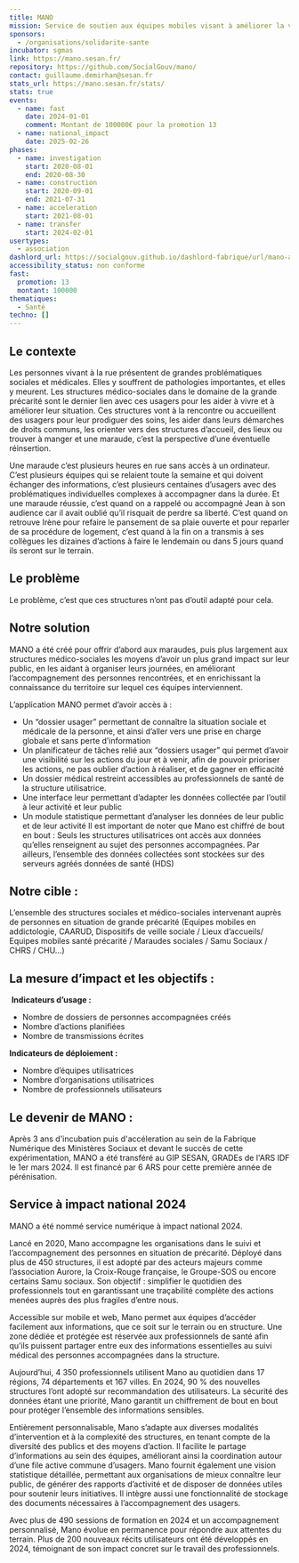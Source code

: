 ```yaml
---
title: MANO
mission: Service de soutien aux équipes mobiles visant à améliorer la vie des populations en rue et à favoriser leur réinsertion.
sponsors:
  - /organisations/solidarite-sante
incubator: sgmas
link: https://mano.sesan.fr/
repository: https://github.com/SocialGouv/mano/
contact: guillaume.demirhan@sesan.fr
stats_url: https://mano.sesan.fr/stats/
stats: true
events:
  - name: fast
    date: 2024-01-01
    comment: Montant de 100000€ pour la promotion 13
  - name: national_impact
    date: 2025-02-26
phases:
  - name: investigation
    start: 2020-08-01
    end: 2020-08-30
  - name: construction
    start: 2020-09-01
    end: 2021-07-31
  - name: acceleration
    start: 2021-08-01
  - name: transfer
    start: 2024-02-01
usertypes:
  - association
dashlord_url: https://socialgouv.github.io/dashlord-fabrique/url/mano-app-fabrique-social-gouv-fr/
accessibility_status: non conforme
fast:
  promotion: 13
  montant: 100000
thematiques:
  - Santé
techno: []
---
```

## Le contexte

Les personnes vivant à la rue présentent de grandes problématiques sociales et médicales. Elles y souffrent de pathologies importantes, et elles y meurent.
Les structures médico-sociales dans le domaine de la grande précarité sont le dernier lien avec ces usagers pour les aider à vivre et à améliorer leur situation. Ces structures vont à la rencontre ou accueillent des usagers pour leur prodiguer des soins, les aider dans leurs démarches de droits communs, les orienter vers des structures d’accueil, des lieux ou trouver à manger et une maraude, c’est la perspective d’une éventuelle réinsertion.

Une maraude c’est plusieurs heures en rue sans accès à un ordinateur. C’est plusieurs équipes qui se relaient toute la semaine et qui doivent échanger des informations, c’est plusieurs centaines d’usagers avec des problématiques individuelles complexes à accompagner dans la durée.
Et une maraude réussie, c’est quand on a rappelé ou accompagné Jean à son audience car il avait oublié qu’il risquait de perdre sa liberté. C’est quand on retrouve Irène pour refaire le pansement de sa plaie ouverte et pour reparler de sa procédure de logement, c’est quand à la fin on a transmis à ses collègues les dizaines d’actions à faire le lendemain ou dans 5 jours quand ils seront sur le terrain.

## Le problème

Le problème, c’est que ces structures n’ont pas d’outil adapté pour cela.

## Notre solution

MANO a été créé pour offrir d’abord aux maraudes, puis plus largement aux structures médico-sociales les moyens d’avoir un plus grand impact sur leur public, en les aidant à organiser leurs journées, en améliorant l’accompagnement des personnes rencontrées, et en enrichissant la connaissance du territoire sur lequel ces équipes interviennent.

L’application MANO permet d’avoir accès à :
- Un “dossier usager” permettant de connaître la situation sociale et médicale de la personne, et ainsi d’aller vers une prise en charge globale et sans perte d’information
- Un planificateur de tâches relié aux “dossiers usager” qui permet d’avoir une
visibilité sur les actions du jour et à venir, afin de pouvoir prioriser les actions, ne pas oublier d’action à réaliser, et de gagner en efficacité
- Un dossier médical restreint accessibles au professionnels de santé de la structure utilisatrice.
- Une interface leur permettant d’adapter les données collectée par l’outil à leur activité et leur public
 - Un module statistique permettant d’analyser les données de leur public et de leur activité
Il est important de noter que Mano est chiffré de bout en bout : Seuls les structures utilisatrices ont accès aux données qu’elles renseignent au sujet des personnes accompagnées.
Par ailleurs, l’ensemble des données collectées sont stockées sur des serveurs agréés données de santé (HDS)

## Notre cible :
L’ensemble des structures sociales et médico-sociales intervenant auprès de personnes en situation de grande précarité (Equipes mobiles en addictologie, CAARUD, Dispositifs de veille sociale / Lieux d’accueils/ Equipes mobiles santé précarité / Maraudes sociales / Samu Sociaux / CHRS / CHU...)

## La mesure d’impact et les objectifs :

 **Indicateurs d’usage :**
- Nombre de dossiers de personnes accompagnées créés
- Nombre d’actions planifiées
- Nombre de transmissions écrites

**Indicateurs de déploiement :**
- Nombre d’équipes utilisatrices
- Nombre d’organisations utilisatrices
- Nombre de professionnels utilisateurs

## Le devenir de MANO :

Après 3 ans d'incubation puis d'accéleration au sein de la Fabrique Numérique des Ministères Sociaux et devant le succès de cette expérimentation, MANO a été transféré au GIP SESAN, GRADEs de l'ARS IDF le 1er mars 2024. Il est financé par 6 ARS pour cette première année de pérénisation.

## Service à impact national 2024

MANO a été nommé service numérique à impact national 2024.

Lancé en 2020, Mano accompagne les organisations dans le suivi et l’accompagnement des personnes en situation de précarité. Déployé dans plus de 450 structures, il est adopté par des acteurs majeurs comme l’association Aurore, la Croix-Rouge française, le Groupe-SOS ou encore certains Samu sociaux. Son objectif : simplifier le quotidien des professionnels tout en garantissant une traçabilité complète des actions menées auprès des plus fragiles d’entre nous.

Accessible sur mobile et web, Mano permet aux équipes d’accéder facilement aux informations, que ce soit sur le terrain ou en structure. Une zone dédiée et protégée est réservée aux professionnels de santé afin qu’ils puissent partager entre eux des informations essentielles au suivi médical des personnes accompagnées dans la structure.

Aujourd’hui, 4 350 professionnels utilisent Mano au quotidien dans 17 régions, 74 départements et 167 villes. En 2024, 90 % des nouvelles structures l’ont adopté sur recommandation des utilisateurs. La sécurité des données étant une priorité, Mano garantit un chiffrement de bout en bout pour protéger l’ensemble des informations sensibles.

Entièrement personnalisable, Mano s’adapte aux diverses modalités d’intervention et à la complexité des structures, en tenant compte de la diversité des publics et des moyens d’action. Il facilite le partage d’informations au sein des équipes, améliorant ainsi la coordination autour d’une file active commune d’usagers. Mano fournit également une vision statistique détaillée, permettant aux organisations de mieux connaître leur public, de générer des rapports d’activité et de disposer de données utiles pour soutenir leurs initiatives. Il intègre aussi une fonctionnalité de stockage des documents nécessaires à l’accompagnement des usagers.

Avec plus de 490 sessions de formation en 2024 et un accompagnement personnalisé, Mano évolue en permanence pour répondre aux attentes du terrain. Plus de 200 nouveaux récits utilisateurs ont été développés en 2024, témoignant de son impact concret sur le travail des professionnels.